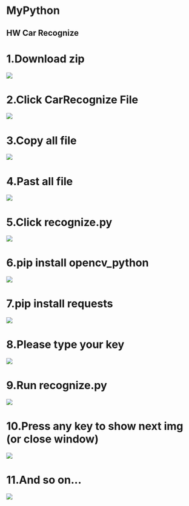 # MyPython
HW Car Recognize
--
# 1.Download zip
<img src="https://raw.githubusercontent.com/conflick0/MyPython/master/readme_img/1.jpg">    

# 2.Click CarRecognize File
<img src="https://raw.githubusercontent.com/conflick0/MyPython/master/readme_img/2.jpg">    

# 3.Copy all file
<img src="https://raw.githubusercontent.com/conflick0/MyPython/master/readme_img/3.jpg">    

# 4.Past all file
<img src="https://raw.githubusercontent.com/conflick0/MyPython/master/readme_img/4.jpg">    

# 5.Click recognize.py
<img src="https://raw.githubusercontent.com/conflick0/MyPython/master/readme_img/5.jpg">    

# 6.pip install opencv_python
<img src="https://raw.githubusercontent.com/conflick0/MyPython/master/readme_img/6.jpg">    

# 7.pip install requests
<img src="https://raw.githubusercontent.com/conflick0/MyPython/master/readme_img/7.jpg">    

# 8.Please type your key
<img src="https://raw.githubusercontent.com/conflick0/MyPython/master/readme_img/8.jpg">    

# 9.Run recognize.py
<img src="https://raw.githubusercontent.com/conflick0/MyPython/master/readme_img/9.jpg">    

# 10.Press any key to show next img (or close window)
<img src="https://raw.githubusercontent.com/conflick0/MyPython/master/readme_img/10.jpg">    

# 11.And so on...
<img src="https://raw.githubusercontent.com/conflick0/MyPython/master/readme_img/11.jpg">    
